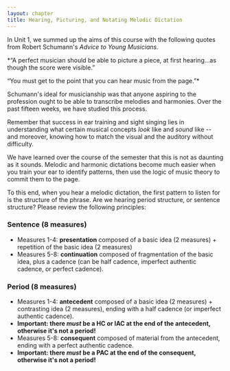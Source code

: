 ```yaml
---
layout: chapter
title: Hearing, Picturing, and Notating Melodic Dictation
---
```


In Unit 1, we summed up the aims of this course with the following quotes from Robert Schumann's *Advice to Young Musicians.* 

*“A perfect musician should be able to picture a piece, at first hearing…as though the score were visible.”

“You must get to the point that you can hear music from the page.”*

Schumann's ideal for musicianship was that anyone aspiring to the profession ought to be able to transcribe melodies and harmonies. Over the past fifteen weeks, we have studied this process. 

Remember that success in ear training and sight singing lies in understanding what certain musical concepts *look* like and *sound* like -- and moreover, knowing how to match the visual and the auditory without difficulty.

We have learned over the course of the semester that this is not as daunting as it sounds. Melodic and harmonic dictations become much easier when you train your ear to identify patterns, then use the logic of music theory to commit them to the page.

To this end, when you hear a melodic dictation, the first pattern to listen for is the structure of the phrase. Are we hearing period structure, or sentence structure? Please review the following principles:

### Sentence (8 measures)
- Measures 1-4: **presentation** composed of a basic idea (2 measures) + repetition of the basic idea (2 measures)
- Measures 5-8: **continuation** composed of fragmentation of the basic idea, plus a cadence (can be half cadence, imperfect authentic cadence, or perfect cadence).

### Period (8 measures)
- Measures 1-4: **antecedent** composed of a basic idea (2 measures) + contrasting idea (2 measures), ending with a half cadence (or imperfect authentic cadence).
- **Important: there *must* be a HC or IAC at the end of the antecedent, otherwise it's not a period!**
- Measures 5-8: **consequent** composed of material from the antecedent, ending with a perfect authentic cadence.
- **Important: there *must* be a PAC at the end of the consequent, otherwise it's not a period!**

